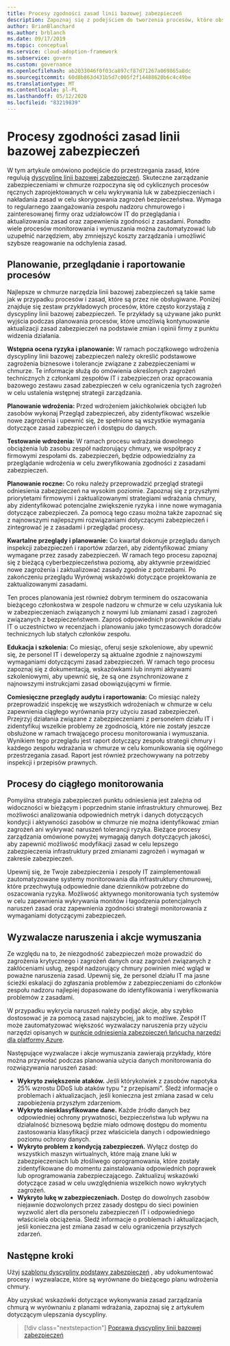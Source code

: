 ```yaml
---
title: Procesy zgodności zasad linii bazowej zabezpieczeń
description: Zapoznaj się z podejściem do tworzenia procesów, które obsługują dyscyplinę linii bazowej zabezpieczeń.
author: BrianBlanchard
ms.author: brblanch
ms.date: 09/17/2019
ms.topic: conceptual
ms.service: cloud-adoption-framework
ms.subservice: govern
ms.custom: governance
ms.openlocfilehash: ab2033046f0f03ca897cf87d71267a069865a8dc
ms.sourcegitcommit: 60d8b863d431b5d7c005f2f14488620b6c4c49be
ms.translationtype: MT
ms.contentlocale: pl-PL
ms.lasthandoff: 05/12/2020
ms.locfileid: "83219839"
---
```

# <a name="security-baseline-policy-compliance-processes"></a>Procesy zgodności zasad linii bazowej zabezpieczeń

W tym artykule omówiono podejście do przestrzegania zasad, które regulują [dyscyplinę linii bazowej zabezpieczeń](./index.md). Skuteczne zarządzanie zabezpieczeniami w chmurze rozpoczyna się od cyklicznych procesów ręcznych zaprojektowanych w celu wykrywania luk w zabezpieczeniach i nakładania zasad w celu skorygowania zagrożeń bezpieczeństwa. Wymaga to regularnego zaangażowania zespołu nadzoru chmurowego i zainteresowanej firmy oraz udziałowców IT do przeglądania i aktualizowania zasad oraz zapewnienia zgodności z zasadami. Ponadto wiele procesów monitorowania i wymuszania można zautomatyzować lub uzupełnić narzędziem, aby zmniejszyć koszty zarządzania i umożliwić szybsze reagowanie na odchylenia zasad.

## <a name="planning-review-and-reporting-processes"></a>Planowanie, przeglądanie i raportowanie procesów

Najlepsze w chmurze narzędzia linii bazowej zabezpieczeń są takie same jak w przypadku procesów i zasad, które są przez nie obsługiwane. Poniżej znajduje się zestaw przykładowych procesów, które często korzystają z dyscypliny linii bazowej zabezpieczeń. Te przykłady są używane jako punkt wyjścia podczas planowania procesów, które umożliwią kontynuowanie aktualizacji zasad zabezpieczeń na podstawie zmian i opinii firmy z punktu widzenia działania.

**Wstępna ocena ryzyka i planowanie:** W ramach początkowego wdrożenia dyscypliny linii bazowej zabezpieczeń należy określić podstawowe zagrożenia biznesowe i tolerancje związane z zabezpieczeniami w chmurze. Te informacje służą do omówienia określonych zagrożeń technicznych z członkami zespołów IT i zabezpieczeń oraz opracowania bazowego zestawu zasad zabezpieczeń w celu ograniczenia tych zagrożeń w celu ustalenia wstępnej strategii zarządzania.

**Planowanie wdrożenia:** Przed wdrożeniem jakichkolwiek obciążeń lub zasobów wykonaj Przegląd zabezpieczeń, aby zidentyfikować wszelkie nowe zagrożenia i upewnić się, że spełnione są wszystkie wymagania dotyczące zasad zabezpieczeń i dostępu do danych.

**Testowanie wdrożenia:** W ramach procesu wdrażania dowolnego obciążenia lub zasobu zespół nadzorujący chmury, we współpracy z firmowymi zespołami ds. zabezpieczeń, będzie odpowiedzialny za przeglądanie wdrożenia w celu zweryfikowania zgodności z zasadami zabezpieczeń.

**Planowanie roczne:** Co roku należy przeprowadzić przegląd strategii odniesienia zabezpieczeń na wysokim poziomie. Zapoznaj się z przyszłymi priorytetami firmowymi i zaktualizowanymi strategiami wdrażania chmury, aby zidentyfikować potencjalne zwiększenie ryzyka i inne nowe wymagania dotyczące zabezpieczeń. Za pomocą tego czasu można także zapoznać się z najnowszymi najlepszymi rozwiązaniami dotyczącymi zabezpieczeń i zintegrować je z zasadami i przeglądać procesy.

**Kwartalne przeglądy i planowanie:** Co kwartał dokonuje przeglądu danych inspekcji zabezpieczeń i raportów zdarzeń, aby zidentyfikować zmiany wymagane przez zasady zabezpieczeń. W ramach tego procesu zapoznaj się z bieżącą cyberbezpieczeństwa poziomą, aby aktywnie przewidzieć nowe zagrożenia i zaktualizować zasady zgodnie z potrzebami. Po zakończeniu przeglądu Wyrównaj wskazówki dotyczące projektowania ze zaktualizowanymi zasadami.

Ten proces planowania jest również dobrym terminem do oszacowania bieżącego członkostwa w zespole nadzoru w chmurze w celu uzyskania luk w zabezpieczeniach związanych z nowymi lub zmianami zasad i zagrożeń związanych z bezpieczeństwem. Zaproś odpowiednich pracowników działu IT o uczestnictwo w recenzjach i planowaniu jako tymczasowych doradców technicznych lub stałych członków zespołu.

**Edukacja i szkolenia:** Co miesiąc, oferuj sesje szkoleniowe, aby upewnić się, że personel IT i deweloperzy są aktualne zgodnie z najnowszymi wymaganiami dotyczącymi zasad zabezpieczeń. W ramach tego procesu zapoznaj się z dokumentacją, wskazówkami lub innymi aktywami szkoleniowymi, aby upewnić się, że są one zsynchronizowane z najnowszymi instrukcjami zasad obowiązującymi w firmie.

**Comiesięczne przeglądy audytu i raportowania:** Co miesiąc należy przeprowadzić inspekcję we wszystkich wdrożeniach w chmurze w celu zapewnienia ciągłego wyrównania przy użyciu zasad zabezpieczeń. Przejrzyj działania związane z zabezpieczeniami z personelem działu IT i zidentyfikuj wszelkie problemy ze zgodnością, które nie zostały jeszcze obsłużone w ramach trwającego procesu monitorowania i wymuszania. Wynikiem tego przeglądu jest raport dotyczący zespołu strategii chmury i każdego zespołu wdrażania w chmurze w celu komunikowania się ogólnego przestrzegania zasad. Raport jest również przechowywany na potrzeby inspekcji i przepisów prawnych.

## <a name="processes-for-ongoing-monitoring"></a>Procesy do ciągłego monitorowania

Pomyślna strategia zabezpieczeń punktu odniesienia jest zależna od widoczności w bieżącym i poprzednim stanie infrastruktury chmurowej. Bez możliwości analizowania odpowiednich metryk i danych dotyczących kondycji i aktywności zasobów w chmurze nie można identyfikować zmian zagrożeń ani wykrywać naruszeń tolerancji ryzyka. Bieżące procesy zarządzania omówione powyżej wymagają danych dotyczących jakości, aby zapewnić możliwość modyfikacji zasad w celu lepszego zabezpieczenia infrastruktury przed zmianami zagrożeń i wymagań w zakresie zabezpieczeń.

Upewnij się, że Twoje zabezpieczenia i zespoły IT zaimplementowali zautomatyzowane systemy monitorowania dla infrastruktury chmurowej, które przechwytują odpowiednie dane dzienników potrzebne do oszacowania ryzyka. Możliwość aktywnego monitorowania tych systemów w celu zapewnienia wykrywania monitów i łagodzenia potencjalnych naruszeń zasad oraz zapewnienia zgodności strategii monitorowania z wymaganiami dotyczącymi zabezpieczeń.

## <a name="violation-triggers-and-enforcement-actions"></a>Wyzwalacze naruszenia i akcje wymuszania

Ze względu na to, że niezgodność zabezpieczeń może prowadzić do zagrożenia krytycznego i zagrożeń danych oraz zagrożeń związanych z zakłóceniami usług, zespół nadzorujący chmury powinien mieć wgląd w poważne naruszenia zasad. Upewnij się, że personel działu IT ma jasne ścieżki eskalacji do zgłaszania problemów z zabezpieczeniami do członków zespołu nadzoru najlepiej dopasowane do identyfikowania i weryfikowania problemów z zasadami.

W przypadku wykrycia naruszeń należy podjąć akcje, aby szybko dostosować je za pomocą zasad najszybciej, jak to możliwe. Zespół IT może zautomatyzować większość wyzwalaczy naruszenia przy użyciu narzędzi opisanych w [punkcie odniesienia zabezpieczeń łańcucha narzędzi dla platformy Azure](./toolchain.md).

Następujące wyzwalacze i akcje wymuszania zawierają przykłady, które można przywołać podczas planowania użycia danych monitorowania do rozwiązywania naruszeń zasad:

- **Wykryto zwiększenie ataków.** Jeśli którykolwiek z zasobów napotyka 25% wzrostu DDoS lub ataków typu "z przepisami". Śledź informacje o problemach i aktualizacjach, jeśli konieczna jest zmiana zasad w celu zapobieżenia przyszłym zdarzeniom.
- **Wykryto niesklasyfikowane dane.** Każde źródło danych bez odpowiedniej ochrony prywatności, bezpieczeństwa lub wpływu na działalność biznesową będzie miało odmowę dostępu do momentu zastosowania klasyfikacji przez właściciela danych i odpowiedniego poziomu ochrony danych.
- **Wykryto problem z kondycją zabezpieczeń.** Wyłącz dostęp do wszystkich maszyn wirtualnych, które mają znane luki w zabezpieczeniach lub złośliwego oprogramowania, które zostały zidentyfikowane do momentu zainstalowania odpowiednich poprawek lub oprogramowania zabezpieczającego. Zaktualizuj wskazówki dotyczące zasad w celu uwzględnienia wszelkich nowo wykrytych zagrożeń.
- **Wykryto lukę w zabezpieczeniach.** Dostęp do dowolnych zasobów niejawnie dozwolonych przez zasady dostępu do sieci powinien wyzwolić alert dla personelu zabezpieczeń IT i odpowiedniego właściciela obciążenia. Śledź informacje o problemach i aktualizacjach, jeśli konieczna jest zmiana zasad w celu ograniczenia przyszłych zdarzeń.

## <a name="next-steps"></a>Następne kroki

Użyj [szablonu dyscypliny podstawy zabezpieczeń](./template.md) , aby udokumentować procesy i wyzwalacze, które są wyrównane do bieżącego planu wdrożenia chmury.

Aby uzyskać wskazówki dotyczące wykonywania zasad zarządzania chmurą w wyrównaniu z planami wdrażania, zapoznaj się z artykułem dotyczącym ulepszania dyscypliny.

> [!div class="nextstepaction"]
> [Poprawa dyscypliny linii bazowej zabezpieczeń](./discipline-improvement.md)
